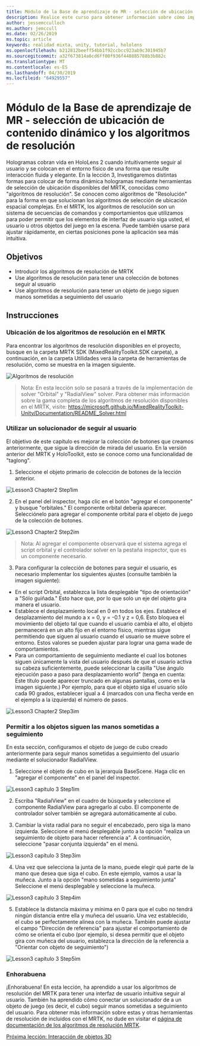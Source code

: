 ```yaml
---
title: Módulo de la Base de aprendizaje de MR - selección de ubicación de contenido dinámico y los algoritmos de resolución
description: Realice este curso para obtener información sobre cómo implementar Azure Face Recognition dentro de una aplicación de realidad mixta.
author: jessemcculloch
ms.author: jemccull
ms.date: 02/26/2019
ms.topic: article
keywords: realidad mixta, unity, tutorial, hololens
ms.openlocfilehash: b212812beeff54bb1f92ccbcc923ab9c301945b7
ms.sourcegitcommit: a32f673814a6cd6ff00f936f448885788b3b882c
ms.translationtype: MT
ms.contentlocale: es-ES
ms.lasthandoff: 04/30/2019
ms.locfileid: "64929557"
---
```

# <a name="mr-learning-base-module---dynamic-content-placement-and-solvers"></a>Módulo de la Base de aprendizaje de MR - selección de ubicación de contenido dinámico y los algoritmos de resolución

Hologramas cobran vida en HoloLens 2 cuando intuitivamente seguir al usuario y se colocan en el entorno físico de una forma que resulte interacción fluida y elegante. En la lección 3, Investigaremos distintas formas para colocar de forma dinámica hologramas mediante herramientas de selección de ubicación disponibles del MRTK, conocidas como "algoritmos de resolución". Se conocen como algoritmos de "Resolución" para la forma en que solucionan los algoritmos de selección de ubicación espacial complejas. En el MRTK, los algoritmos de resolución son un sistema de secuencias de comandos y comportamientos que utilizamos para poder permitir que los elementos de interfaz de usuario siga usted, el usuario u otros objetos del juego en la escena. Puede también usarse para ajustar rápidamente, en ciertas posiciones pone la aplicación sea más intuitiva. 

## <a name="objectives"></a>Objetivos

* Introducir los algoritmos de resolución de MRTK
* Use algoritmos de resolución para tener una colección de botones seguir al usuario
* Use algoritmos de resolución para tener un objeto de juego siguen manos sometidas a seguimiento del usuario

## <a name="instructions"></a>Instrucciones

### <a name="location-of-solvers-in-the-mrtk"></a>Ubicación de los algoritmos de resolución en el MRTK
 Para encontrar los algoritmos de resolución disponibles en el proyecto, busque en la carpeta MRTK SDK (MixedRealityToolkit.SDK carpeta), a continuación, en la carpeta Utilidades verá la carpeta de herramientas de resolución, como se muestra en la imagen siguiente.

![Algoritmos de resolución](images/lesson3_chapter1_step1im.PNG)

>Nota: En esta lección solo se pasará a través de la implementación de solver "Orbital" y "RadialView" solver. Para obtener más información sobre la gama completa de los algoritmos de resolución disponibles en el MRTK, visite: https://microsoft.github.io/MixedRealityToolkit-Unity/Documentation/README_Solver.html

### <a name="use-a-solver-to-follow-the-user"></a>Utilizar un solucionador de seguir al usuario
El objetivo de este capítulo es mejorar la colección de botones que creamos anteriormente, que sigue la dirección de mirada del usuario. En la versión anterior del MRTK y HoloToolkit, esto se conoce como una funcionalidad de "taglong".

1. Seleccione el objeto primario de colección de botones de la lección anterior.

![Lesson3 Chapter2 Step1im](images/Lesson3_chapter2_step1im.PNG)

2. En el panel del inspector, haga clic en el botón "agregar el componente" y busque "orbitales." El componente orbital debería aparecer. Selecciónelo para agregar el componente orbital para el objeto de juego de la colección de botones.

![Lesson3 Chapter2 Step2im](images/Lesson3_Chapter2_step2im.PNG)

>Nota: Al agregar el componente observará que el sistema agrega el script orbital y el controlador solver en la pestaña inspector, que es un componente necesario. 

3. Para configurar la colección de botones para seguir el usuario, es necesario implementar los siguientes ajustes (consulte también la imagen siguiente):
- En el script Orbital, establezca la lista desplegable "tipo de orientación" a "Sólo guiñada." Esto hace que, por lo que solo un eje del objeto gira manera el usuario.
- Establece el desplazamiento local en 0 en todos los ejes. Establece el desplazamiento del mundo a x = 0, y = -0.1 y z = 0,6. Esto bloquea el movimiento del objeto tal que cuando el usuario cambia el alto, el objeto permanecerá en un alto fijo en el entorno físico, mientras sigue permitiendo que siguen al usuario cuando el usuario se mueve sobre el entorno. Estos valores se pueden ajustar para lograr una gama wade de comportamientos.
- Para un comportamiento de seguimiento mediante el cual los botones siguen únicamente la vista del usuario después de que el usuario activa su cabeza suficientemente, puede seleccionar la casilla "Use ángulo ejecución paso a paso para desplazamiento world" (tenga en cuenta: Este título puede aparecer truncado en algunas pantallas, como en la imagen siguiente.) Por ejemplo, para que el objeto siga el usuario sólo cada 90 grados, establecer igual a 4 (marcados con una flecha verde en el ejemplo a la izquierda) el número de pasos. 

![Lesson3 Chapter2 Step3im](images/Lesson3_chapter2_step3im.PNG)

### <a name="enabling-objects-to-follow-tracked-hands"></a>Permitir a los objetos siguen las manos sometidas a seguimiento

En esta sección, configuramos el objeto de juego de cubo creado anteriormente para seguir manos sometidas a seguimiento del usuario mediante el solucionador RadialView.

1. Seleccione el objeto de cubo en la jerarquía BaseScene. Haga clic en "agregar el componente" en el panel del inspector. 

![Lesson3 capítulo 3 Step1im](images/Lesson3_Chapter3_step1im.PNG)

2. Escriba "RadialView" en el cuadro de búsqueda y seleccione el componente RadialView para agregarlo al cubo. El componente de controlador solver también se agregará automáticamente al cubo.

3. Cambiar la vista radial para no seguir el encabezado, pero siga la mano izquierda. Seleccione el menú desplegable junto a la opción "realiza un seguimiento de objeto para hacer referencia a". A continuación, seleccione "pasar conjunta izquierda" en el menú.

![Lesson3 capítulo 3 Step3im](images/Lesson3_chapter3_step3im.PNG)

4. Una vez que selecciona la junta de la mano, puede elegir qué parte de la mano que desea que siga el cubo. En este ejemplo, vamos a usar la muñeca. Junto a la opción "mano sometidas a seguimiento junta" Seleccione el menú desplegable y seleccione la muñeca. 

![Lesson3 capítulo 3 Step4im](images/Lesson3_chapter3_step4im.PNG)

5. Establece la distancia máxima y mínima en 0 para que el cubo no tendrá ningún distancia entre ella y muñeca del usuario. Una vez establecido, el cubo se perfectamente alinea con la muñeca. También puede ajustar el campo "Dirección de referencia" para ajustar el comportamiento de cómo se orienta el cubo (por ejemplo, si desea permitir que el objeto gira con muñeca del usuario, establezca la dirección de la referencia a "Orientar con objeto de seguimiento")

![Lesson3 capítulo 3 Step5im](images/Lesson3_chapter3_step5im.PNG)

### <a name="congratulations"></a>Enhorabuena
¡Enhorabuena! En esta lección, ha aprendido a usar los algoritmos de resolución del MRTK para tener una interfaz de usuario intuitiva seguir al usuario. También ha aprendido cómo conectar un solucionador de a un objeto de juego (es decir, el cubo) seguir manos sometidas a seguimiento del usuario. Para obtener más información sobre estas y otras herramientas de resolución de incluidos con el MRTK, no dude en visitar el [página de documentación de los algoritmos de resolución MRTK](https://microsoft.github.io/MixedRealityToolkit-Unity/Documentation/README_Solver.html).

[Próxima lección: Interacción de objetos 3D](mrlearning-base-ch4.md)

